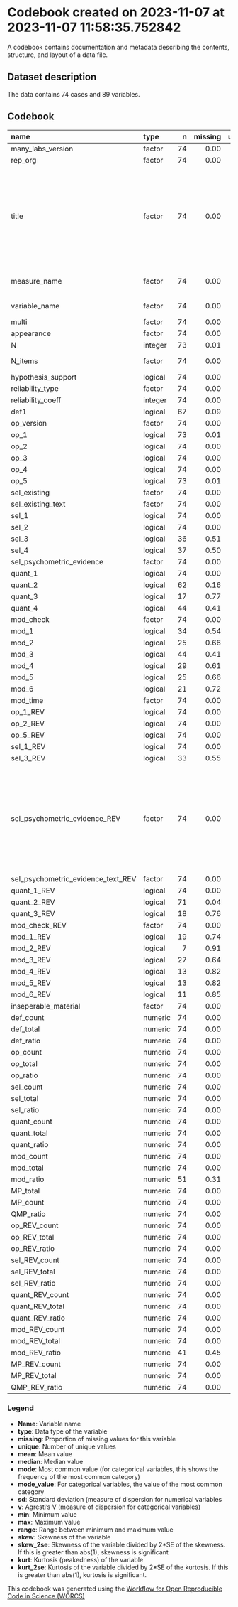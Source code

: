 Codebook created on 2023-11-07 at 2023-11-07 11:58:35.752842
================

A codebook contains documentation and metadata describing the contents,
structure, and layout of a data file.

## Dataset description

The data contains 74 cases and 89 variables.

## Codebook

| name                               | type    |   n | missing | unique |  mean | median |  mode | mode_value                                                                                                                  |    sd |    v |  min |    max |  range |  skew | skew_2se |  kurt | kurt_2se |
|:-----------------------------------|:--------|----:|--------:|-------:|------:|-------:|------:|:----------------------------------------------------------------------------------------------------------------------------|------:|-----:|-----:|-------:|-------:|------:|---------:|------:|---------:|
| many_labs_version                  | factor  |  74 |    0.00 |      5 |       |        | 35.00 | 3                                                                                                                           |       | 0.68 |      |        |        |       |          |       |          |
| rep_org                            | factor  |  74 |    0.00 |      2 |       |        | 74.00 | Replication                                                                                                                 |       | 0.00 |      |        |        |       |          |       |          |
| title                              | factor  |  74 |    0.00 |     61 |       |        |  3.00 | THE LOCAL-LADDER EFFECT AND SUBJECTIVE WELL-BEING (Anderson, Kraus, Galinsky & Keltner, 2012, Study 3).                     |       | 0.98 |      |        |        |       |          |       |          |
| measure_name                       | factor  |  74 |    0.00 |     74 |       |        |  2.00 | moral foundation questionnaire                                                                                              |       | 0.99 |      |        |        |       |          |       |          |
| variable_name                      | factor  |  74 |    0.00 |     74 |       |        |  2.00 | framing effect                                                                                                              |       | 0.99 |      |        |        |       |          |       |          |
| multi                              | factor  |  74 |    0.00 |      3 |       |        | 55.00 | False                                                                                                                       |       | 0.38 |      |        |        |       |          |       |          |
| appearance                         | factor  |  74 |    0.00 |      4 |       |        | 56.00 | 1                                                                                                                           |       | 0.38 |      |        |        |       |          |       |          |
| N                                  | integer |  73 |    0.01 |     57 | 66.25 |  68.00 | 68.00 |                                                                                                                             | 24.70 |      | 6.00 | 106.00 | 100.00 | -0.35 |    -0.62 | -0.77 |    -0.69 |
| N_items                            | factor  |  74 |    0.00 |      4 |       |        | 35.00 | 1 item measure                                                                                                              |       | 0.55 |      |        |        |       |          |       |          |
| hypothesis_support                 | logical |  74 |    0.00 |      3 |       |        | 40.00 | FALSE                                                                                                                       |       | 0.50 |      |        |        |       |          |       |          |
| reliability_type                   | factor  |  74 |    0.00 |      5 |       |        | 37.00 |                                                                                                                             |       | 0.55 |      |        |        |       |          |       |          |
| reliability_coeff                  | integer |  74 |    0.00 |      4 |  1.46 |   1.00 |  1.00 |                                                                                                                             |  2.38 |      | 1.00 |  16.00 |  15.00 |  5.21 |     9.32 | 26.52 |    24.03 |
| def1                               | logical |  67 |    0.09 |      3 |       |        | 34.00 | TRUE                                                                                                                        |       | 0.50 |      |        |        |       |          |       |          |
| op_version                         | factor  |  74 |    0.00 |     14 |       |        | 62.00 |                                                                                                                             |       | 0.30 |      |        |        |       |          |       |          |
| op_1                               | logical |  73 |    0.01 |      3 |       |        | 61.00 | TRUE                                                                                                                        |       | 0.27 |      |        |        |       |          |       |          |
| op_2                               | logical |  74 |    0.00 |      3 |       |        | 61.00 | TRUE                                                                                                                        |       | 0.29 |      |        |        |       |          |       |          |
| op_3                               | logical |  74 |    0.00 |      3 |       |        | 73.00 | TRUE                                                                                                                        |       | 0.03 |      |        |        |       |          |       |          |
| op_4                               | logical |  74 |    0.00 |      3 |       |        | 67.00 | TRUE                                                                                                                        |       | 0.17 |      |        |        |       |          |       |          |
| op_5                               | logical |  73 |    0.01 |      3 |       |        | 51.00 | TRUE                                                                                                                        |       | 0.42 |      |        |        |       |          |       |          |
| sel_existing                       | factor  |  74 |    0.00 |      4 |       |        | 70.00 | True, namely:                                                                                                               |       | 0.10 |      |        |        |       |          |       |          |
| sel_existing_text                  | factor  |  74 |    0.00 |     71 |       |        |  4.00 |                                                                                                                             |       | 0.98 |      |        |        |       |          |       |          |
| sel_1                              | logical |  74 |    0.00 |      3 |       |        | 63.00 | TRUE                                                                                                                        |       | 0.25 |      |        |        |       |          |       |          |
| sel_2                              | logical |  74 |    0.00 |      3 |       |        | 67.00 | TRUE                                                                                                                        |       | 0.17 |      |        |        |       |          |       |          |
| sel_3                              | logical |  36 |    0.51 |      2 |       |        | 38.00 |                                                                                                                             |       | 0.00 |      |        |        |       |          |       |          |
| sel_4                              | logical |  37 |    0.50 |      3 |       |        | 37.00 |                                                                                                                             |       | 0.15 |      |        |        |       |          |       |          |
| sel_psychometric_evidence          | factor  |  74 |    0.00 |      3 |       |        | 37.00 | None                                                                                                                        |       | 0.50 |      |        |        |       |          |       |          |
| quant_1                            | logical |  74 |    0.00 |      3 |       |        | 64.00 | TRUE                                                                                                                        |       | 0.23 |      |        |        |       |          |       |          |
| quant_2                            | logical |  62 |    0.16 |      3 |       |        | 53.00 | TRUE                                                                                                                        |       | 0.25 |      |        |        |       |          |       |          |
| quant_3                            | logical |  17 |    0.77 |      3 |       |        | 57.00 |                                                                                                                             |       | 0.42 |      |        |        |       |          |       |          |
| quant_4                            | logical |  44 |    0.41 |      3 |       |        | 30.00 |                                                                                                                             |       | 0.49 |      |        |        |       |          |       |          |
| mod_check                          | factor  |  74 |    0.00 |      4 |       |        | 51.00 | True                                                                                                                        |       | 0.47 |      |        |        |       |          |       |          |
| mod_1                              | logical |  34 |    0.54 |      3 |       |        | 40.00 |                                                                                                                             |       | 0.42 |      |        |        |       |          |       |          |
| mod_2                              | logical |  25 |    0.66 |      3 |       |        | 49.00 |                                                                                                                             |       | 0.32 |      |        |        |       |          |       |          |
| mod_3                              | logical |  44 |    0.41 |      3 |       |        | 30.00 |                                                                                                                             |       | 0.50 |      |        |        |       |          |       |          |
| mod_4                              | logical |  29 |    0.61 |      3 |       |        | 45.00 |                                                                                                                             |       | 0.19 |      |        |        |       |          |       |          |
| mod_5                              | logical |  25 |    0.66 |      3 |       |        | 49.00 |                                                                                                                             |       | 0.21 |      |        |        |       |          |       |          |
| mod_6                              | logical |  21 |    0.72 |      3 |       |        | 53.00 |                                                                                                                             |       | 0.49 |      |        |        |       |          |       |          |
| mod_time                           | factor  |  74 |    0.00 |      3 |       |        | 51.00 | Before                                                                                                                      |       | 0.43 |      |        |        |       |          |       |          |
| op_1_REV                           | logical |  74 |    0.00 |      3 |       |        | 72.00 | TRUE                                                                                                                        |       | 0.05 |      |        |        |       |          |       |          |
| op_2_REV                           | logical |  74 |    0.00 |      2 |       |        | 74.00 | TRUE                                                                                                                        |       | 0.00 |      |        |        |       |          |       |          |
| op_5_REV                           | logical |  74 |    0.00 |      3 |       |        | 62.00 | TRUE                                                                                                                        |       | 0.27 |      |        |        |       |          |       |          |
| sel_1_REV                          | logical |  74 |    0.00 |      3 |       |        | 71.00 | TRUE                                                                                                                        |       | 0.08 |      |        |        |       |          |       |          |
| sel_3_REV                          | logical |  33 |    0.55 |      3 |       |        | 41.00 |                                                                                                                             |       | 0.21 |      |        |        |       |          |       |          |
| sel_psychometric_evidence_REV      | factor  |  74 |    0.00 |      4 |       |        | 41.00 | Not Apllicable (only report this if psychometric evidence would not be possible for this measure, otherwise report as None) |       | 0.52 |      |        |        |       |          |       |          |
| sel_psychometric_evidence_text_REV | factor  |  74 |    0.00 |      4 |       |        | 72.00 |                                                                                                                             |       | 0.05 |      |        |        |       |          |       |          |
| quant_1_REV                        | logical |  74 |    0.00 |      3 |       |        | 68.00 | TRUE                                                                                                                        |       | 0.15 |      |        |        |       |          |       |          |
| quant_2_REV                        | logical |  71 |    0.04 |      3 |       |        | 64.00 | TRUE                                                                                                                        |       | 0.18 |      |        |        |       |          |       |          |
| quant_3_REV                        | logical |  18 |    0.76 |      3 |       |        | 56.00 |                                                                                                                             |       | 0.50 |      |        |        |       |          |       |          |
| mod_check_REV                      | factor  |  74 |    0.00 |      3 |       |        | 41.00 | True                                                                                                                        |       | 0.49 |      |        |        |       |          |       |          |
| mod_1_REV                          | logical |  19 |    0.74 |      2 |       |        | 55.00 |                                                                                                                             |       | 0.00 |      |        |        |       |          |       |          |
| mod_2_REV                          | logical |   7 |    0.91 |      3 |       |        | 67.00 |                                                                                                                             |       | 0.24 |      |        |        |       |          |       |          |
| mod_3_REV                          | logical |  27 |    0.64 |      3 |       |        | 47.00 |                                                                                                                             |       | 0.07 |      |        |        |       |          |       |          |
| mod_4_REV                          | logical |  13 |    0.82 |      3 |       |        | 61.00 |                                                                                                                             |       | 0.26 |      |        |        |       |          |       |          |
| mod_5_REV                          | logical |  13 |    0.82 |      3 |       |        | 61.00 |                                                                                                                             |       | 0.26 |      |        |        |       |          |       |          |
| mod_6_REV                          | logical |  11 |    0.85 |      3 |       |        | 63.00 |                                                                                                                             |       | 0.50 |      |        |        |       |          |       |          |
| inseperable_material               | factor  |  74 |    0.00 |      3 |       |        | 42.00 | True                                                                                                                        |       | 0.49 |      |        |        |       |          |       |          |
| def_count                          | numeric |  74 |    0.00 |      2 |  0.46 |   0.00 |  0.00 |                                                                                                                             |  0.50 |      | 0.00 |   1.00 |   1.00 |  0.16 |     0.29 | -2.00 |    -1.81 |
| def_total                          | numeric |  74 |    0.00 |      2 |  0.91 |   1.00 |  1.00 |                                                                                                                             |  0.29 |      | 0.00 |   1.00 |   1.00 | -2.71 |    -4.86 |  5.44 |     4.93 |
| def_ratio                          | numeric |  74 |    0.00 |      2 |  0.45 |   0.00 |  0.00 |                                                                                                                             |  0.50 |      | 0.00 |   1.00 |   1.00 |  0.21 |     0.38 | -1.98 |    -1.80 |
| op_count                           | numeric |  74 |    0.00 |      4 |  4.23 |   4.00 |  4.00 |                                                                                                                             |  0.80 |      | 2.00 |   5.00 |   3.00 | -0.74 |    -1.32 | -0.21 |    -0.19 |
| op_total                           | numeric |  74 |    0.00 |      2 |  4.97 |   5.00 |  5.00 |                                                                                                                             |  0.16 |      | 4.00 |   5.00 |   1.00 | -5.72 |   -10.24 | 31.09 |    28.18 |
| op_ratio                           | numeric |  74 |    0.00 |      5 |  0.15 |   0.20 |  0.20 |                                                                                                                             |  0.16 |      | 0.00 |   0.60 |   0.60 |  0.78 |     1.40 |  0.04 |     0.04 |
| sel_count                          | numeric |  74 |    0.00 |      4 |  1.80 |   2.00 |  2.00 |                                                                                                                             |  0.52 |      | 0.00 |   3.00 |   3.00 | -0.78 |    -1.40 |  1.21 |     1.09 |
| sel_total                          | numeric |  74 |    0.00 |      3 |  2.99 |   2.50 |  2.50 |                                                                                                                             |  1.00 |      | 2.00 |   4.00 |   2.00 |  0.03 |     0.05 | -2.01 |    -1.82 |
| sel_ratio                          | numeric |  74 |    0.00 |      6 |  0.31 |   0.42 |  0.42 |                                                                                                                             |  0.31 |      | 0.00 |   1.00 |   1.00 |  0.23 |     0.41 | -1.45 |    -1.32 |
| quant_count                        | numeric |  74 |    0.00 |      5 |  1.99 |   2.00 |  2.00 |                                                                                                                             |  0.80 |      | 0.00 |   4.00 |   4.00 |  0.18 |     0.32 |  0.50 |     0.45 |
| quant_total                        | numeric |  74 |    0.00 |      4 |  2.66 |   2.00 |  2.00 |                                                                                                                             |  0.85 |      | 1.00 |   4.00 |   3.00 |  0.42 |     0.76 | -1.07 |    -0.97 |
| quant_ratio                        | numeric |  74 |    0.00 |      7 |  0.20 |   0.00 |  0.00 |                                                                                                                             |  0.29 |      | 0.00 |   1.00 |   1.00 |  1.06 |     1.90 | -0.20 |    -0.18 |
| mod_count                          | numeric |  74 |    0.00 |      5 |  1.14 |   1.00 |  1.00 |                                                                                                                             |  1.16 |      | 0.00 |   4.00 |   4.00 |  0.77 |     1.38 | -0.21 |    -0.19 |
| mod_total                          | numeric |  74 |    0.00 |      7 |  2.41 |   3.00 |  3.00 |                                                                                                                             |  1.93 |      | 0.00 |   6.00 |   6.00 | -0.01 |    -0.02 | -1.36 |    -1.24 |
| mod_ratio                          | numeric |  51 |    0.31 |     10 |  0.55 |   0.50 |  0.50 |                                                                                                                             |  0.26 |      | 0.00 |   1.00 |   1.00 | -0.35 |    -0.52 |  0.09 |     0.07 |
| MP_total                           | numeric |  74 |    0.00 |     11 | 13.93 |  14.00 | 14.00 |                                                                                                                             |  2.72 |      | 9.00 |  19.00 |  10.00 | -0.08 |    -0.15 | -0.86 |    -0.78 |
| MP_count                           | numeric |  74 |    0.00 |     10 |  9.61 |  10.00 | 10.00 |                                                                                                                             |  2.03 |      | 5.00 |  15.00 |  10.00 | -0.07 |    -0.13 | -0.10 |    -0.09 |
| QMP_ratio                          | numeric |  74 |    0.00 |     33 |  0.29 |   0.29 |  0.29 |                                                                                                                             |  0.17 |      | 0.01 |   0.69 |   0.68 |  0.19 |     0.34 | -0.69 |    -0.63 |
| op_REV_count                       | numeric |  74 |    0.00 |      3 |  4.70 |   5.00 |  5.00 |                                                                                                                             |  0.59 |      | 3.00 |   5.00 |   2.00 | -1.79 |    -3.21 |  2.04 |     1.85 |
| op_REV_total                       | numeric |  74 |    0.00 |      1 |  5.00 |   5.00 |  5.00 |                                                                                                                             |  0.00 |      | 5.00 |   5.00 |   0.00 |       |          |       |          |
| op_REV_ratio                       | numeric |  74 |    0.00 |      3 |  0.06 |   0.00 |  0.00 |                                                                                                                             |  0.12 |      | 0.00 |   0.40 |   0.40 |  1.79 |     3.21 |  2.04 |     1.85 |
| sel_REV_count                      | numeric |  74 |    0.00 |      4 |  1.96 |   2.00 |  2.00 |                                                                                                                             |  0.48 |      | 1.00 |   4.00 |   3.00 |  0.61 |     1.10 |  4.50 |     4.07 |
| sel_REV_total                      | numeric |  74 |    0.00 |      3 |  2.95 |   3.00 |  3.00 |                                                                                                                             |  0.96 |      | 2.00 |   4.00 |   2.00 |  0.11 |     0.19 | -1.93 |    -1.75 |
| sel_REV_ratio                      | numeric |  74 |    0.00 |      6 |  0.26 |   0.25 |  0.25 |                                                                                                                             |  0.27 |      | 0.00 |   0.75 |   0.75 |  0.31 |     0.56 | -1.50 |    -1.36 |
| quant_REV_count                    | numeric |  74 |    0.00 |      4 |  2.24 |   2.00 |  2.00 |                                                                                                                             |  0.66 |      | 1.00 |   4.00 |   3.00 |  0.56 |     1.01 |  0.53 |     0.48 |
| quant_REV_total                    | numeric |  74 |    0.00 |      3 |  2.80 |   3.00 |  3.00 |                                                                                                                             |  0.81 |      | 2.00 |   4.00 |   2.00 |  0.38 |     0.67 | -1.40 |    -1.27 |
| quant_REV_ratio                    | numeric |  74 |    0.00 |      6 |  0.16 |   0.00 |  0.00 |                                                                                                                             |  0.23 |      | 0.00 |   0.75 |   0.75 |  1.03 |     1.85 | -0.26 |    -0.24 |
| mod_REV_count                      | numeric |  74 |    0.00 |      5 |  1.07 |   1.00 |  1.00 |                                                                                                                             |  1.19 |      | 0.00 |   4.00 |   4.00 |  0.70 |     1.25 | -0.59 |    -0.53 |
| mod_REV_total                      | numeric |  74 |    0.00 |      5 |  1.22 |   1.00 |  1.00 |                                                                                                                             |  1.31 |      | 0.00 |   4.00 |   4.00 |  0.66 |     1.18 | -0.72 |    -0.65 |
| mod_REV_ratio                      | numeric |  41 |    0.45 |      6 |  0.12 |   0.00 |  0.00 |                                                                                                                             |  0.25 |      | 0.00 |   1.00 |   1.00 |  2.36 |     3.19 |  5.18 |     3.57 |
| MP_REV_count                       | numeric |  74 |    0.00 |      8 | 10.43 |  10.00 | 10.00 |                                                                                                                             |  1.77 |      | 7.00 |  14.00 |   7.00 |  0.12 |     0.21 | -0.43 |    -0.39 |
| MP_REV_total                       | numeric |  74 |    0.00 |      9 | 12.86 |  13.00 | 13.00 |                                                                                                                             |  2.10 |      | 9.00 |  17.00 |   8.00 |  0.01 |     0.02 | -1.03 |    -0.93 |
| QMP_REV_ratio                      | numeric |  74 |    0.00 |     29 |  0.18 |   0.17 |  0.17 |                                                                                                                             |  0.14 |      | 0.01 |   0.50 |   0.49 |  0.56 |     1.01 | -0.49 |    -0.44 |

### Legend

- **Name**: Variable name
- **type**: Data type of the variable
- **missing**: Proportion of missing values for this variable
- **unique**: Number of unique values
- **mean**: Mean value
- **median**: Median value
- **mode**: Most common value (for categorical variables, this shows the
  frequency of the most common category)
- **mode_value**: For categorical variables, the value of the most
  common category
- **sd**: Standard deviation (measure of dispersion for numerical
  variables
- **v**: Agresti’s V (measure of dispersion for categorical variables)
- **min**: Minimum value
- **max**: Maximum value
- **range**: Range between minimum and maximum value
- **skew**: Skewness of the variable
- **skew_2se**: Skewness of the variable divided by 2\*SE of the
  skewness. If this is greater than abs(1), skewness is significant
- **kurt**: Kurtosis (peakedness) of the variable
- **kurt_2se**: Kurtosis of the variable divided by 2\*SE of the
  kurtosis. If this is greater than abs(1), kurtosis is significant.

This codebook was generated using the [Workflow for Open Reproducible
Code in Science (WORCS)](https://osf.io/zcvbs/)
